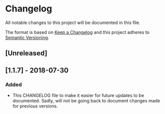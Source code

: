# Changelog
All notable changes to this project will be documented in this file.

The format is based on [Keep a Changelog](http://keepachangelog.com/en/1.0.0/)
and this project adheres to [Semantic Versioning](http://semver.org/spec/v2.0.0.html).

## [Unreleased]


## [1.1.7] - 2018-07-30

### Added
- This CHANGELOG file to make it easier for future updates to be documented. Sadly, will not be going back to document changes made for previous versions.
